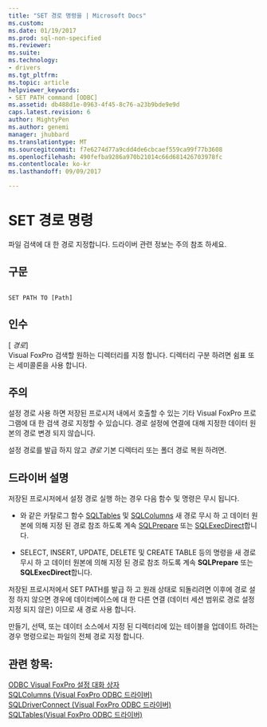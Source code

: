 ```yaml
---
title: "SET 경로 명령을 | Microsoft Docs"
ms.custom: 
ms.date: 01/19/2017
ms.prod: sql-non-specified
ms.reviewer: 
ms.suite: 
ms.technology:
- drivers
ms.tgt_pltfrm: 
ms.topic: article
helpviewer_keywords:
- SET PATH command [ODBC]
ms.assetid: db488d1e-0963-4f45-8c76-a23b9bde9e9d
caps.latest.revision: 6
author: MightyPen
ms.author: genemi
manager: jhubbard
ms.translationtype: MT
ms.sourcegitcommit: f7e6274d77a9cdd4de6cbcaef559ca99f77b3608
ms.openlocfilehash: 490fefba9286a970b21014c66d681426703978fc
ms.contentlocale: ko-kr
ms.lasthandoff: 09/09/2017

---
```

# <a name="set-path-command"></a>SET 경로 명령
파일 검색에 대 한 경로 지정합니다. 드라이버 관련 정보는 주의 참조 하세요.  
  
## <a name="syntax"></a>구문  
  
```  
  
SET PATH TO [Path]  
```  
  
## <a name="arguments"></a>인수  
 [ *경로*]  
 Visual FoxPro 검색할 원하는 디렉터리를 지정 합니다. 디렉터리 구분 하려면 쉼표 또는 세미콜론을 사용 합니다.  
  
## <a name="remarks"></a>주의  
 설정 경로 사용 하면 저장된 프로시저 내에서 호출할 수 있는 기타 Visual FoxPro 프로그램에 대 한 검색 경로 지정할 수 있습니다. 경로 설정에 연결에 대해 지정한 데이터 원본의 경로 변경 되지 않습니다.  
  
 설정 경로를 발급 하지 않고 *경로* 기본 디렉터리 또는 폴더 경로 복원 하려면.  
  
## <a name="driver-remarks"></a>드라이버 설명  
 저장된 프로시저에서 설정 경로 실행 하는 경우 다음 함수 및 명령은 무시 됩니다.  
  
-   와 같은 카탈로그 함수 [SQLTables](../../odbc/microsoft/sqltables-visual-foxpro-odbc-driver.md) 및 [SQLColumns](../../odbc/microsoft/sqlcolumns-visual-foxpro-odbc-driver.md) 새 경로 무시 하 고 데이터 원본에 의해 지정 된 경로 참조 하도록 계속 [SQLPrepare](../../odbc/microsoft/sqlprepare-visual-foxpro-odbc-driver.md) 또는 [ SQLExecDirect](../../odbc/microsoft/sqlexecdirect-visual-foxpro-odbc-driver.md)합니다.  
  
-   SELECT, INSERT, UPDATE, DELETE 및 CREATE TABLE 등의 명령을 새 경로 무시 하 고 데이터 원본에 의해 지정 된 경로 참조 하도록 계속 **SQLPrepare** 또는 **SQLExecDirect**합니다.  
  
 저장된 프로시저에서 SET PATH를 발급 하 고 원래 상태로 되돌리려면 이후에 경로 설정 하지 않으면 경우에 데이터베이스에 대 한 다른 연결 (데이터 세션 범위로 경로 설정 지정 되지 않은) 이므로 새 경로 사용 합니다.  
  
 만들기, 선택, 또는 데이터 소스에서 지정 된 디렉터리에 있는 테이블을 업데이트 하려는 경우 명령으로는 파일의 전체 경로 지정 합니다.  
  
## <a name="see-also"></a>관련 항목:  
 [ODBC Visual FoxPro 설정 대화 상자](../../odbc/microsoft/odbc-visual-foxpro-setup-dialog-box.md)   
 [SQLColumns (Visual FoxPro ODBC 드라이버)](../../odbc/microsoft/sqlcolumns-visual-foxpro-odbc-driver.md)   
 [SQLDriverConnect (Visual FoxPro ODBC 드라이버)](../../odbc/microsoft/sqldriverconnect-visual-foxpro-odbc-driver.md)   
 [SQLTables(Visual FoxPro ODBC 드라이버)](../../odbc/microsoft/sqltables-visual-foxpro-odbc-driver.md)
